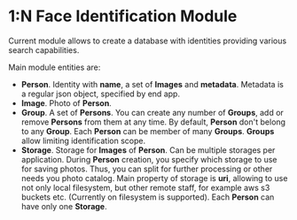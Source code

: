 # 1:N Face Identification Module

Current module allows to create a database with identities providing various search capabilities.

Main module entities are:

- **Person**. Identity with __name__, a set of **Images** and __metadata__. Metadata is a regular json object, specified
  by end app.
- **Image**. Photo of **Person**.
- **Group**. A set of **Persons**. You can create any number of **Groups**, add or remove **Persons** from them at any
  time. By default, **Person** don't belong to any **Group**. Each **Person** can be member of many **Groups**.
  **Groups** allow limiting identification scope.
- **Storage**. Storage for **Images** of **Person**. Can be multiple storages per application. During **Person**
  creation, you specify which storage to use for saving photos. Thus, you can split for further processing or other
  needs you photo catalog. Main property of storage is __uri__, allowing to use not only local filesystem, but other
  remote staff, for example aws s3 buckets etc. (Currently on filesystem is supported). Each **Person** can have only
  one **Storage**.
